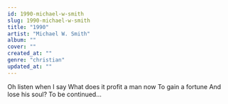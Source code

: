 ```yaml
---
id: 1990-michael-w-smith
slug: 1990-michael-w-smith
title: "1990"
artist: "Michael W. Smith"
album: ""
cover: ""
created_at: ""
genre: "christian"
updated_at: ""
---
```


Oh listen when I say
What does it profit a man now
To gain a fortune
And lose his soul?
To be continued...